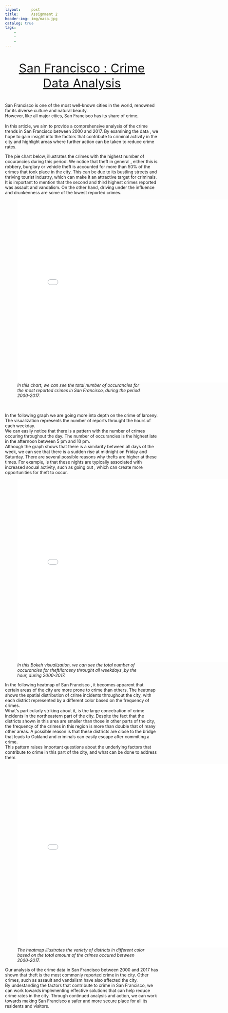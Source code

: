 ```yaml
---
layout:     post
title:      Assignment 2  
header-img: img/nasa.jpg
catalog: true
tags:
    - 
    - 
    - 
---
```

<head>
    <style>
        .header {
        text-align: center;
        font-size: 40px;}
    </style>
</head>
<p class="header"><u>San Francisco : Crime Data Analysis</u> </p>
<p>San Francisco is one of the most well-known cities in the world, renowned for its diverse culture and natural beauty.<br> However, like all major cities, San Francisco has its share of crime. <br><br> In this article, we aim to provide a comprehensive analysis of the crime trends in San Francisco between 2000 and 2017. By examining the data , we hope to gain insight into the factors that contribute to criminal activity in the city and highlight areas where further action can be taken to reduce crime rates.</p>
<p>The pie chart below, illustrates the crimes with the highest number of occurancies during this period. We notice that theft in general , either this is robbery, burglary or vehicle theft is accounted for more than 50% of the crimes that took place in the city. This can be due to its bustling streets and thriving tourist industry, which can make it an attractive target for criminals.<br> It is important to mention that the second and third highest crimes reported was assault and vandalism. On the other hand, driving under the influence and drunkenness are some of the lowest reported crimes.</p>
<figure>
  <embed 
    type="text/html" 
    src="/img/pie chart.html"
    width="800"
    height="600"
  >
    <figcaption><i>In this chart, we can see the total number of occurancies for the most reported crimes in San Francisco, during the period 2000-2017.</i></figcaption>
</figure>

<p><br><br> In the following graph we are going more into depth on the crime of larceny. The visualization represents the number of reports throught the hours of each weekday.<br> We can easily notice that there is a pattern with the number of crimes occuring throughout the day. The number of occurancies is the highest late in the afternoon between 5 pm and 10 pm.<br>Although the graph shows that there is a similarity between all days of the week, we can see that there is a sudden rise at midnight on Friday and Saturday. There are several possible reasons why thefts are higher at these times. For example, is that these nights are typically associated with increased socual activity, such as going out , which can create more opportunities for theft to occur.</p>
<figure>
<embed 
       type="text/html" 
       src="/img/Crime Trends 168.html"
       width="800"
       height="600"
       >
 <figcaption><i>In this Bokeh visualization, we can see the total number of occurancies for theft/larceny throught all weekdays ,by the hour, during 2000-2017.</i></figcaption>
</figure>

<p>In the following heatmap of San Francisco , it becomes apparent that certain areas of the city are more prone to crime than others. The heatmap shows the spatial distribution of crime incidents throughout the city, with each district represented by a different color based on the frequency of crimes.<br>What's particularly striking about it, is the large concetration of crime incidents in the northeastern part of the city. Despite the fact that the districts shown in this area are smaller than those in other parts of the city, the frequency of the crimes in this region is more than double that of many other areas. A possible reason is that these districts are close to the bridge that leads to Oakland and criminals can easily escape after commiting a crime.<br>This pattern raises important questions about the underlying factors that contribute to crime in this part of the city, and what can be done to address them.
</p>
<figure>
<embed 
       type="text/html" 
       src="/img/map of SF.html"
       width="800"
       height="600"
       >
 <figcaption><i>The heatmap illustrates the variety of districts in different color based on the total amount of the crimes occured between 2000-2017.</i></figcaption>
</figure>
<p>
    Our analysis of the crime data in San Francisco between 2000 and 2017 has shown that theft is the most commonly reported crime in the city. Other crimes, such as assault and vandalism have also affected the city.<br>By undestanding the factors that contribute to crime in San Francisco, we can work towards implementing effective solutions that can help reduce crime rates in the city. Through continued analysis and action, we can work towards making San Francisco a safer and more secure place for all its residents and visitors.
</p>






